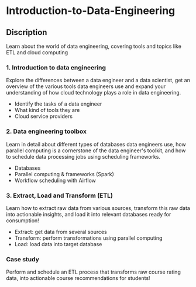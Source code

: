 # Introduction-to-Data-Engineering
## Discription
Learn about the world of data engineering, covering tools and topics like ETL and cloud computing
### 1.	Introduction to data engineering
Explore the differences between a data engineer and a data scientist, get an overview of the various tools data engineers use and expand your understanding of how cloud technology plays a role in data engineering.
*	Identify the tasks of a data engineer
*	What kind of tools they are
*	Cloud service providers
### 2.	Data engineering toolbox
Learn in detail about different types of databases data engineers use, how parallel computing is a cornerstone of the data engineer's toolkit, and how to schedule data processing jobs using scheduling frameworks.
*	Databases
* Parallel computing & frameworks (Spark)
*	Workflow scheduling with Airflow
### 3. Extract, Load and Transform (ETL)
Learn how to extract raw data from various sources, transform this raw data into actionable insights, and load it into relevant databases ready for consumption!
*	Extract: get data from several sources
*	Transform: perform transformations using parallel computing
*	Load: load data into target database
### Case study
Perform and schedule an ETL process that transforms raw course rating data, into actionable course recommendations for students!
